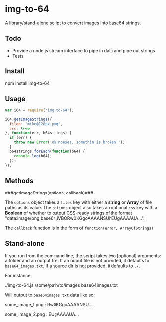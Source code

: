 img-to-64
=========

A library/stand-alone script to convert images into base64 strings.
  

Todo
----

* Provide a node.js stream interface to pipe in data and pipe out strings
* Tests


Install
-------

  npm install img-to-64

  
Usage
-----
```javascript
var i64 = require('img-to-64');

i64.getImageStrings({
  files: 'mike@128px.png',
  css: true
}, function(err, b64strings) {
  if (err) {
    throw new Error('oh noeses, somethin is broken!');
  }
  b64strings.forEach(function(b64) {
    console.log(b64);
  });
});

```
  
Methods
-------
###getImageStrings(options, callback)###

The `options` object takes a `files` key with either a **string** or **Array** of file paths as its value. The `options` object also takes an optional `css` key with a **Boolean** of whether to output CSS-ready strings of the format "data:image/png;base64,iVBORw0KGgoAAAANSUhEUgAAAAUA...".

The `callback` function is in the form of `function(error, ArrayOfStrings)`
  

Stand-alone
-----------
If you run from the command line, the script takes two [optional] arguments: a folder and an output file. If an ouput file is not provided, it defaults to `base64_images.txt`. If a source dir is not provided, it defaults to `./`.
  
For instance:

  ./img-to-64.js /some/path/to/images base64images.txt

Will output to `base64images.txt` data like so:

  some_image_1.png : Rw0KGgoAAAANSU....

  some_image_2.png : EUgAAAAUA...
